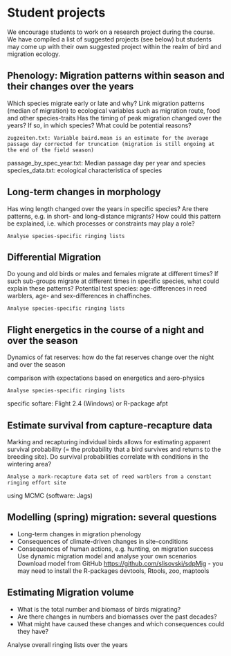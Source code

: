 # Student projects

We encourage students to work on a research project during the course. We have compiled a list of suggested projects (see below) but students may come up with their own suggested project within the realm of bird and migration ecology. 



## Phenology: Migration patterns within season and their changes over the years


Which species migrate early or late and why?
Link migration patterns (median of migration) to ecological variables such as migration route, food and other species-traits
Has the timing of peak migration changed over the years? If so, in which species? What could be potential reasons?

	zugzeiten.txt: Variable baird.mean is an estimate for the average passage day corrected for truncation (migration is still ongoing at the end of the field season) 
passage_by_spec_year.txt: Median passage day per year and species
species_data.txt: ecological characteristica of species


## Long-term changes in morphology

Has wing length changed over the years in specific species? Are there patterns, e.g. in short- and long-distance migrants? How could this pattern be explained, i.e. which processes or constraints may play a role?

	Analyse species-specific ringing lists

## Differential Migration

Do young and old birds or males and females migrate at different times? If such sub-groups migrate at different times in specific species, what could explain these patterns? Potential test species: age-differences in reed warblers, age- and sex-differences in chaffinches. 

	Analyse species-specific ringing lists



## Flight energetics in the course of a night and over the season
Dynamics of fat reserves: how do the fat reserves change over the night and over the season

comparison with expectations based on energetics and aero-physics  

	Analyse species-specific ringing lists 

specific softare:
Flight 2.4 (Windows) 
or R-package afpt

## Estimate survival from capture-recapture data 
Marking and recapturing individual birds allows for estimating apparent survival probability (= the probability that a bird survives and returns to the breeding site). Do survival probabilities correlate with conditions in the wintering area?

	Analyse a mark-recapture data set of reed warblers from a constant ringing effort site 
using MCMC (software: Jags)


## Modelling (spring) migration: several questions
-	Long-term changes in migration phenology
-	Consequences of climate-driven changes in site-conditions
-	Consequences of human actions, e.g. hunting, on migration success
	Use dynamic migration model and analyse your own scenarios 
Download model from GitHub https://github.com/slisovski/sdpMig - you may need to install the R-packages devtools, Rtools, zoo, maptools


## Estimating Migration volume
-	What is the total number and biomass of birds migrating?
-	Are there changes in numbers and biomasses over the past decades?
-	What might have caused these changes and which consequences could they have?
	
Analyse overall ringing lists over the years
